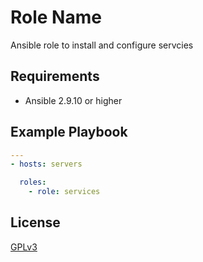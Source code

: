 Role Name
=========

Ansible role to install and configure servcies

Requirements
------------

- Ansible 2.9.10 or higher

Example Playbook
----------------

```yml
---
- hosts: servers

  roles:
    - role: services
```

License
-------

[GPLv3](LICENSE)
